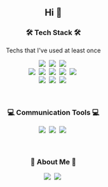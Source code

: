 <h2 align = 'center'>Hi 👋</h2>

<h3 align="center">🛠 Tech Stack 🛠</h3>
<p align="center"> Techs that I've used at least once </p>
<p align="center">
  <img src="https://img.shields.io/badge/Python-3766AB?style=flat-square&logo=Python&logoColor=white"/></a>&nbsp 
  <img src="https://img.shields.io/badge/C++-00599C?style=flat-square&logo=C%2B%2B&logoColor=white"/></a>&nbsp 
  <img src="https://img.shields.io/badge/Mysql-E6B91E?style=flat-square&logo=MySql&logoColor=white"/></a>&nbsp
  <br>
  <img src="https://img.shields.io/badge/HTML5-E34F26?style=flat-square&logo=HTML5&logoColor=white"/></a>&nbsp
  <img src="https://img.shields.io/badge/CSS-1572B6?style=flat-square&logo=css3&logoColor=white"/></a>&nbsp
  <img src="https://img.shields.io/badge/JavaScript-ffb13b?style=flat-square&logo=javascript&logoColor=white"/></a>&nbsp
  <img src="https://img.shields.io/badge/Django-092E20?style=flat-square&logo=Django&logoColor=white"/></a>&nbsp 
  <img src="https://img.shields.io/badge/AWS-333664?style=flat-square&logo=amazon-aws&logoColor=white"/></a>&nbsp
  <br>
  <img src="https://img.shields.io/badge/Jupyter Notebook-F37626?style=flat-square&logo=jupyter&logoColor=white"/></a>&nbsp
  <img src="https://img.shields.io/badge/Visual Studio Code-007ACC?style=flat-square&logo=visualstudiocode&logoColor=white"/></a>&nbsp
  <img src="https://img.shields.io/badge/Visual Studio-5C2D91?style=flat-square&logo=visualstudio&logoColor=white"/></a>&nbsp
</p>

<br>

<h3 align="center">💻 Communication Tools 💻</h3>
  <p align='center'>
     <img src="https://img.shields.io/badge/GitHub-181717?style=flat-square&logo=github"/></a>&nbsp
    <img src="https://img.shields.io/badge/Notion-000000?style=flat-square&logo=Notion&logoColor=white"/></a>&nbsp 
    <img src="https://img.shields.io/badge/Slack-4A154B?style=flat-square&logo=Slack&logoColor=white"/></a>&nbsp
  </p>
</h3>

<br>

<h3 align="center">🧸 About Me 🧸</h3>
<p align="center">
  <a href="https://www.instagram.com/5_pang/?hl=ko" target ="_blank"><img src="https://img.shields.io/badge/Instagram-E4405F?style=flat-square&logo=Instagram&logoColor=white&link=https://www.instagram.com/5_pang/?hl=ko"/></a>&nbsp
    <a href="https://www.facebook.com/gwanghyeog.o1" target ="_blank"><img src="https://img.shields.io/badge/Facebook-1877F2?style=flat-square&logo=Facebook&logoColor=white&link=https://www.facebook.com/gwanghyeog.o1"/></a>&nbsp

</p>
